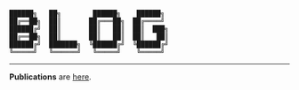 ```goat
██████╗   ██╗        ██████╗    ██████╗ 
██╔══██╗  ██║       ██╔═══██╗  ██╔════╝ 
██████╔╝  ██║       ██║   ██║  ██║  ███╗
██╔══██╗  ██║       ██║   ██║  ██║   ██║
██████╔╝  ███████╗  ╚██████╔╝  ╚██████╔╝
╚═════╝   ╚══════╝   ╚═════╝    ╚═════╝                                 
```
---

**Publications** are [here](/publications/).